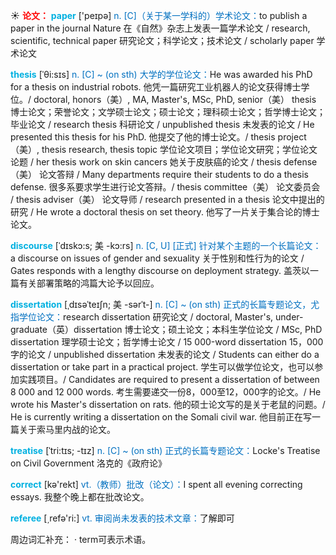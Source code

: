 ☀ <font color="red">**论文：**</font>
<font color="sky blue">**paper**</font> ['peɪpə] 
<font color="#0070c0">n. [C]（关于某一学科的）学术论文：</font>to publish a paper in the journal Nature 在《自然》杂志上发表一篇学术论文 / research, scientific, technical paper 研究论文；科学论文；技术论文 / scholarly paper 学术论文
            
<font color="sky blue">**thesis**</font> [ˈθi:sɪs]
<font color="#0070c0">n. [C] ~ (on sth) 大学的学位论文：</font>He was awarded his PhD for a thesis on industrial robots. 他凭一篇研究工业机器人的论文获得博士学位。/ doctoral, honors（美）, MA, Master's, MSc, PhD, senior（美） thesis 博士论文；荣誉论文；文学硕士论文；硕士论文；理科硕士论文；哲学博士论文；毕业论文 / research thesis 科研论文 / unpublished thesis 未发表的论文 / He presented this thesis for his PhD. 他提交了他的博士论文。/ thesis project（美）, thesis research, thesis topic 学位论文项目；学位论文研究；学位论文论题 / her thesis work on skin cancers 她关于皮肤癌的论文 / thesis defense（美） 论文答辩 / Many departments require their students to do a thesis defense. 很多系要求学生进行论文答辩。/ thesis committee（美） 论文委员会 / thesis adviser（美） 论文导师 / research presented in a thesis 论文中提出的研究 / He wrote a doctoral thesis on set theory. 他写了一片关于集合论的博士论文。          
           
<font color="sky blue">**discourse**</font> [ˈdɪskɔ:s; 美 -kɔ:rs]
<font color="#0070c0">n. [C, U] [正式] 针对某个主题的一个长篇论文：</font>a discourse on issues of gender and sexuality 关于性别和性行为的论文 / Gates responds with a lengthy discourse on deployment strategy. 盖茨以一篇有关部署策略的鸿篇大论予以回应。

<font color="sky blue">**dissertation**</font> [ˌdɪsəˈteɪʃn; 美 -sərˈt-]
<font color="#0070c0">n. [C] ~ (on sth) 正式的长篇专题论文，尤指学位论文：</font>research dissertation 研究论文 / doctoral, Master's, under-graduate（英）dissertation 博士论文；硕土论文；本科生学位论文 / MSc, PhD dissertation 理学硕士论文；哲学博士论文 / 15 000-word dissertation 15，000字的论文 / unpublished dissertation 未发表的论文 / Students can either do a dissertation or take part in a practical project. 学生可以做学位论文，也可以参加实践项目。/ Candidates are required to present a dissertation of between 8 000 and 12 000 words. 考生需要递交一份8，000至12，000字的论文。/ He wrote his Master's dissertation on rats. 他的硕士论文写的是关于老鼠的问题。/ He is currently writing a dissertation on the Somali civil war. 他目前正在写一篇关于索马里内战的论文。

<font color="sky blue">**treatise**</font> [ˈtri:tɪs; -tɪz]
<font color="#0070c0">n. [C] ~ (on sth) 正式的长篇专题论文：</font>Locke's Treatise on Civil Government 洛克的《政府论》

<font color="sky blue">**correct**</font> [kə'rekt] 
<font color="#0070c0">vt.（教师）批改（论文）：</font>I spent all evening correcting essays. 我整个晚上都在批改论文。

<font color="sky blue">**referee**</font> [͵refə'ri:] 
<font color="#0070c0">vt. 审阅尚未发表的技术文章：</font>了解即可

周边词汇补充：
· term可表示术语。



